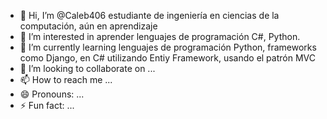 - 👋 Hi, I’m @Caleb406 estudiante de ingeniería en ciencias de la computación, aún en aprendizaje
- 👀 I’m interested in aprender lenguajes de programación C#, Python.
- 🌱 I’m currently learning lenguajes de programación Python, frameworks como Django, en C# utilizando Entiy Framework, usando el patrón MVC
- 💞️ I’m looking to collaborate on ...
- 📫 How to reach me ...
- 😄 Pronouns: ...
- ⚡ Fun fact: ...

<!---
Caleb406/Caleb406 is a ✨ special ✨ repository because its `README.md` (this file) appears on your GitHub profile.
You can click the Preview link to take a look at your changes.
--->
